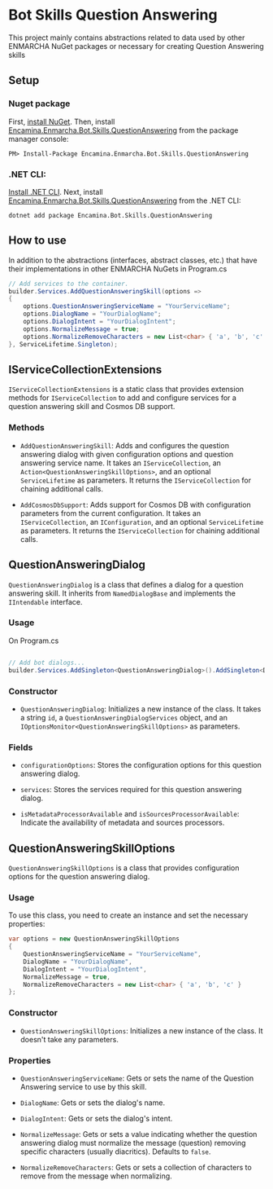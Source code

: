 ﻿# Bot Skills Question Answering

This project mainly contains abstractions related to data used by other ENMARCHA NuGet packages or necessary for creating Question Answering skills

## Setup

### Nuget package

First, [install NuGet](http://docs.nuget.org/docs/start-here/installing-nuget). Then, install [Encamina.Enmarcha.Bot.Skills.QuestionAnswering](ToDo:NugetUrl) from the package manager console:

    PM> Install-Package Encamina.Enmarcha.Bot.Skills.QuestionAnswering

### .NET CLI:

[Install .NET CLI](https://learn.microsoft.com/en-us/dotnet/core/tools/). Next, install [Encamina.Enmarcha.Bot.Skills.QuestionAnswering](ToDo:NugetUrl) from the .NET CLI:

    dotnet add package Encamina.Bot.Skills.QuestionAnswering

## How to use

In addition to the abstractions (interfaces, abstract classes, etc.) that have their implementations in other ENMARCHA NuGets
in Program.cs

```csharp
// Add services to the container.
builder.Services.AddQuestionAnsweringSkill(options =>
{
    options.QuestionAnsweringServiceName = "YourServiceName";
    options.DialogName = "YourDialogName";
    options.DialogIntent = "YourDialogIntent";
    options.NormalizeMessage = true;
    options.NormalizeRemoveCharacters = new List<char> { 'a', 'b', 'c' };
}, ServiceLifetime.Singleton);

```

## IServiceCollectionExtensions

`IServiceCollectionExtensions` is a static class that provides extension methods for `IServiceCollection` to add and configure services for a question answering skill and Cosmos DB support.

### Methods

- `AddQuestionAnsweringSkill`: Adds and configures the question answering dialog with given configuration options and question answering service name. It takes an `IServiceCollection`, an `Action<QuestionAnsweringSkillOptions>`, and an optional `ServiceLifetime` as parameters. It returns the `IServiceCollection` for chaining additional calls.

- `AddCosmosDbSupport`: Adds support for Cosmos DB with configuration parameters from the current configuration. It takes an `IServiceCollection`, an `IConfiguration`, and an optional `ServiceLifetime` as parameters. It returns the `IServiceCollection` for chaining additional calls.

## QuestionAnsweringDialog

`QuestionAnsweringDialog` is a class that defines a dialog for a question answering skill. It inherits from `NamedDialogBase` and implements the `IIntendable` interface.

### Usage

On Program.cs

```csharp

// Add bot dialogs...
builder.Services.AddSingleton<QuestionAnsweringDialog>().AddSingleton<Dialog, QuestionAnsweringDialog>();

```

### Constructor

- `QuestionAnsweringDialog`: Initializes a new instance of the class. It takes a string `id`, a `QuestionAnsweringDialogServices` object, and an `IOptionsMonitor<QuestionAnsweringSkillOptions>` as parameters.

### Fields

- `configurationOptions`: Stores the configuration options for this question answering dialog.

- `services`: Stores the services required for this question answering dialog.

- `isMetadataProcessorAvailable` and `isSourcesProcessorAvailable`: Indicate the availability of metadata and sources processors.

## QuestionAnsweringSkillOptions

`QuestionAnsweringSkillOptions` is a class that provides configuration options for the question answering dialog.

### Usage

To use this class, you need to create an instance and set the necessary properties:

```csharp
var options = new QuestionAnsweringSkillOptions
{
    QuestionAnsweringServiceName = "YourServiceName",
    DialogName = "YourDialogName",
    DialogIntent = "YourDialogIntent",
    NormalizeMessage = true,
    NormalizeRemoveCharacters = new List<char> { 'a', 'b', 'c' }
};
```

### Constructor

- `QuestionAnsweringSkillOptions`: Initializes a new instance of the class. It doesn't take any parameters.

### Properties

- `QuestionAnsweringServiceName`: Gets or sets the name of the Question Answering service to use by this skill.

- `DialogName`: Gets or sets the dialog's name.

- `DialogIntent`: Gets or sets the dialog's intent.

- `NormalizeMessage`: Gets or sets a value indicating whether the question answering dialog must normalize the message (question) removing specific characters (usually diacritics). Defaults to `false`.

- `NormalizeRemoveCharacters`: Gets or sets a collection of characters to remove from the message when normalizing.

